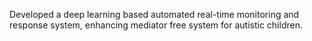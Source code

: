 Developed a deep learning based automated real-time monitoring and response system, enhancing mediator free system for autistic children.
